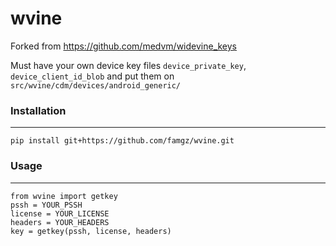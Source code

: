 # wvine
Forked from https://github.com/medvm/widevine_keys

Must have your own device key files `device_private_key`, `device_client_id_blob` and put them on `src/wvine/cdm/devices/android_generic/`

### Installation
-----
```
pip install git+https://github.com/famgz/wvine.git
```

### Usage
-----
```
from wvine import getkey
pssh = YOUR_PSSH
license = YOUR_LICENSE
headers = YOUR_HEADERS
key = getkey(pssh, license, headers)
```
